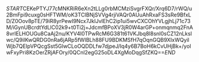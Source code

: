 $START$CEKePTYJ77cMNKRiR6eXn2tLLg0rbMCMziSvgrFXQr/Xrq6D7/rWQ/u2BmFpi9cuxg0sHFTWM/oK3TCIBNjSVVg4rjiVAQr0AUuAhRxaFS3sRe9BfxLD/Z0Oov8pTE/79iR8yrPewI9Ncx7JklJvIEhC2ip1ui5wvCXCOhYVLgjhLj71c73M/iGynUBcrdtYdLlC02k9+t0Ti2j+JdcmfBPoXV3jR0W4arGP+onmqnmq2FnA8vrIELHOUGu8CaAj2nu/KYV4I0TPwRcM6G381t61VKJbq8l8snl0sCZ12nLkslwc/Q9ilKwQRDG0nRa6jARp5fWIBLh88FU9BDKMSfH7qOqnGQB9XIxWQyilWjb7QEIpVPQcgSst5GlwCLoOQDDLfw7djpeJ/Iq4y6B7BoH6kCvUHjBk+/yoIwFxyPri8KzOerZRjAFOry/0QCnl2egG25oDL4XgMoDqgSfZKQ==$END$